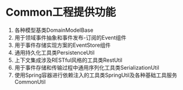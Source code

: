 # Common工程提供功能
1. 各种模型基类DomainModelBase
2. 用于领域事件抽象和事件发布-订阅的Event组件
3. 用于事件存储实现方案的EventStore组件
4. 通用持久化工具类PersistenceUtil
5. 上下文集成涉及RESTful风格的工具类RestUtil
6. 用于事件存储和传输过程中通用序列化工具类SerializationUtil
7. 使用Spring容器进行依赖注入的工具类SpringUtil及各种基础工具服务CommonUtil